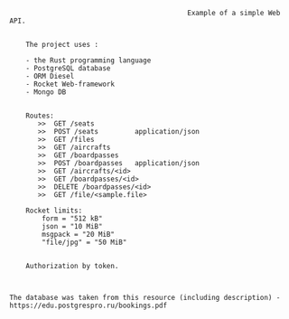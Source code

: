                                                 Example of a simple Web API.


        The project uses :        

        - the Rust programming language
        - PostgreSQL database 
        - ORM Diesel 
        - Rocket Web-framework 
        - Mongo DB
        

        Routes:
           >>  GET /seats
           >>  POST /seats         application/json
           >>  GET /files
           >>  GET /aircrafts
           >>  GET /boardpasses
           >>  POST /boardpasses   application/json
           >>  GET /aircrafts/<id>
           >>  GET /boardpasses/<id>
           >>  DELETE /boardpasses/<id>
           >>  GET /file/<sample.file>

        Rocket limits:
            form = "512 kB"
            json = "10 MiB"
            msgpack = "20 MiB"
            "file/jpg" = "50 MiB"


        Authorization by token. 

            

    The database was taken from this resource (including description) - https://edu.postgrespro.ru/bookings.pdf



